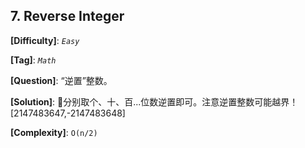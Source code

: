## 7. Reverse Integer

__[Difficulty]__: _`Easy`_

__[Tag]__: _`Math`_

__[Question]__: “逆置”整数。

__[Solution]__: 分别取个、十、百...位数逆置即可。注意逆置整数可能越界！[2147483647,-2147483648]

__[Complexity]__: `O(n/2)`
